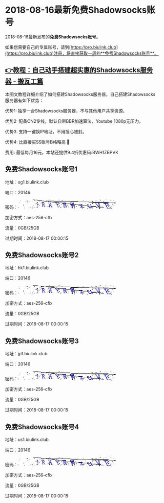 # 2018-08-16最新**免费Shadowsocks账号**

2018-08-16最新发布的**免费Shadowsocks账号**。

如果您需要自己的专属账号，请到[https://pro.biulink.club](https://pro.biulink.club)注册，将直接获取一周的**免费Shadowsocks账号**。

## [👉教程：自己动手搭建超实惠的Shadowsocks服务器 - 搬瓦工篇](https://github.com/Biulink/ShadowsocksTutorials/blob/master/%E6%95%99%E6%82%A8%E8%87%AA%E5%B7%B1%E5%8A%A8%E6%89%8B%E6%90%AD%E5%BB%BA%E8%B6%85%E5%AE%9E%E6%83%A0%E7%9A%84Shadowsocks%E6%9C%8D%E5%8A%A1%E5%99%A8%20-%20%E6%90%AC%E7%93%A6%E5%B7%A5%E7%AF%87.md)
  
  本图文教程详细介绍了如何搭建Shadowsocks服务器。自己搭建Shadowsocks服务器有如下优势：

  优势1: 独享一台Shadowsocks服务器，不与其他用户共享资源。

  优势2: 配备CN2专线，默认自带BBR加速算法，Youtube 1080p无压力。

  优势3: 支持一键换IP地址，不用担心被封。

  优势4: 比直接买SS账号B格略高 🙂

  费用: 最低每月16元，本站还提供9.4折优惠码:BWH1ZBPVK  
## 免费Shadowsocks账号1

地址：sg1.biulink.club

端口：20146

密码：![免费Shadowsocks账号密码](../password/8e7705b2-5234-4869-99b4-f31d795bd629.jpg)

加密方式：aes-256-cfb

流量：0GB/25GB

过期时间：2018-08-17 00:00:15

## 免费Shadowsocks账号2

地址：hk1.biulink.club

端口：20146

密码：![免费Shadowsocks账号密码](../password/8e7705b2-5234-4869-99b4-f31d795bd629.jpg)

加密方式：aes-256-cfb

流量：0GB/25GB

过期时间：2018-08-17 00:00:15

## 免费Shadowsocks账号3

地址：jp1.biulink.club

端口：20146

密码：![免费Shadowsocks账号密码](../password/8e7705b2-5234-4869-99b4-f31d795bd629.jpg)

加密方式：aes-256-cfb

流量：0GB/25GB

过期时间：2018-08-17 00:00:15

## 免费Shadowsocks账号4

地址：us1.biulink.club

端口：20146

密码：![免费Shadowsocks账号密码](../password/8e7705b2-5234-4869-99b4-f31d795bd629.jpg)

加密方式：aes-256-cfb

流量：0GB/25GB

过期时间：2018-08-17 00:00:15


